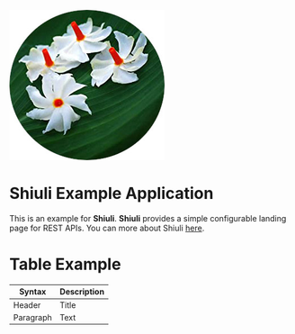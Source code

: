 ![](images/title.jpg)

Shiuli Example Application
==================================

This is an example for **Shiuli**. **Shiuli** provides a simple configurable landing page for REST APIs. You can more about Shiuli [here](https://github.com/indrabasak/shiuli).

# Table Example

| Syntax      | Description |
| ----------- | ----------- |
| Header      | Title       |
| Paragraph   | Text        |
